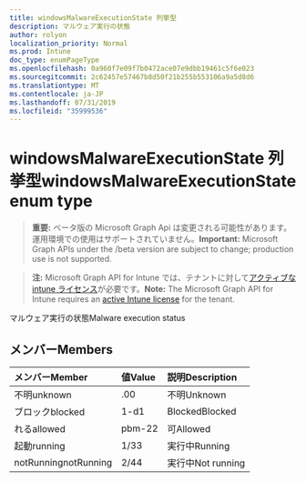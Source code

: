 ```yaml
---
title: windowsMalwareExecutionState 列挙型
description: マルウェア実行の状態
author: rolyon
localization_priority: Normal
ms.prod: Intune
doc_type: enumPageType
ms.openlocfilehash: 0a960f7e09f7b0472ace07e9dbb19461c5f6e023
ms.sourcegitcommit: 2c62457e57467b8d50f21b255b553106a9a5d8d6
ms.translationtype: MT
ms.contentlocale: ja-JP
ms.lasthandoff: 07/31/2019
ms.locfileid: "35999536"
---
```

# <a name="windowsmalwareexecutionstate-enum-type"></a><span data-ttu-id="0ac9e-103">windowsMalwareExecutionState 列挙型</span><span class="sxs-lookup"><span data-stu-id="0ac9e-103">windowsMalwareExecutionState enum type</span></span>

> <span data-ttu-id="0ac9e-104">**重要:** ベータ版の Microsoft Graph Api は変更される可能性があります。運用環境での使用はサポートされていません。</span><span class="sxs-lookup"><span data-stu-id="0ac9e-104">**Important:** Microsoft Graph APIs under the /beta version are subject to change; production use is not supported.</span></span>

> <span data-ttu-id="0ac9e-105">**注:** Microsoft Graph API for Intune では、テナントに対して[アクティブな intune ライセンス](https://go.microsoft.com/fwlink/?linkid=839381)が必要です。</span><span class="sxs-lookup"><span data-stu-id="0ac9e-105">**Note:** The Microsoft Graph API for Intune requires an [active Intune license](https://go.microsoft.com/fwlink/?linkid=839381) for the tenant.</span></span>

<span data-ttu-id="0ac9e-106">マルウェア実行の状態</span><span class="sxs-lookup"><span data-stu-id="0ac9e-106">Malware execution status</span></span>

## <a name="members"></a><span data-ttu-id="0ac9e-107">メンバー</span><span class="sxs-lookup"><span data-stu-id="0ac9e-107">Members</span></span>
|<span data-ttu-id="0ac9e-108">メンバー</span><span class="sxs-lookup"><span data-stu-id="0ac9e-108">Member</span></span>|<span data-ttu-id="0ac9e-109">値</span><span class="sxs-lookup"><span data-stu-id="0ac9e-109">Value</span></span>|<span data-ttu-id="0ac9e-110">説明</span><span class="sxs-lookup"><span data-stu-id="0ac9e-110">Description</span></span>|
|:---|:---|:---|
|<span data-ttu-id="0ac9e-111">不明</span><span class="sxs-lookup"><span data-stu-id="0ac9e-111">unknown</span></span>|<span data-ttu-id="0ac9e-112">.0</span><span class="sxs-lookup"><span data-stu-id="0ac9e-112">0</span></span>|<span data-ttu-id="0ac9e-113">不明</span><span class="sxs-lookup"><span data-stu-id="0ac9e-113">Unknown</span></span>|
|<span data-ttu-id="0ac9e-114">ブロック</span><span class="sxs-lookup"><span data-stu-id="0ac9e-114">blocked</span></span>|<span data-ttu-id="0ac9e-115">1-d</span><span class="sxs-lookup"><span data-stu-id="0ac9e-115">1</span></span>|<span data-ttu-id="0ac9e-116">Blocked</span><span class="sxs-lookup"><span data-stu-id="0ac9e-116">Blocked</span></span>|
|<span data-ttu-id="0ac9e-117">れる</span><span class="sxs-lookup"><span data-stu-id="0ac9e-117">allowed</span></span>|<span data-ttu-id="0ac9e-118">pbm-2</span><span class="sxs-lookup"><span data-stu-id="0ac9e-118">2</span></span>|<span data-ttu-id="0ac9e-119">可</span><span class="sxs-lookup"><span data-stu-id="0ac9e-119">Allowed</span></span>|
|<span data-ttu-id="0ac9e-120">起動</span><span class="sxs-lookup"><span data-stu-id="0ac9e-120">running</span></span>|<span data-ttu-id="0ac9e-121">1/3</span><span class="sxs-lookup"><span data-stu-id="0ac9e-121">3</span></span>|<span data-ttu-id="0ac9e-122">実行中</span><span class="sxs-lookup"><span data-stu-id="0ac9e-122">Running</span></span>|
|<span data-ttu-id="0ac9e-123">notRunning</span><span class="sxs-lookup"><span data-stu-id="0ac9e-123">notRunning</span></span>|<span data-ttu-id="0ac9e-124">2/4</span><span class="sxs-lookup"><span data-stu-id="0ac9e-124">4</span></span>|<span data-ttu-id="0ac9e-125">実行中</span><span class="sxs-lookup"><span data-stu-id="0ac9e-125">Not running</span></span>|






